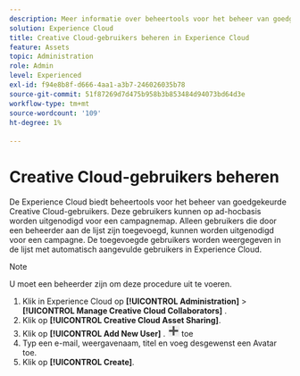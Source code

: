 ```yaml
---
description: Meer informatie over beheertools voor het beheer van goedgekeurde Creative Cloud-gebruikers in Experience Cloud.
solution: Experience Cloud
title: Creative Cloud-gebruikers beheren in Experience Cloud
feature: Assets
topic: Administration
role: Admin
level: Experienced
exl-id: f94e8b8f-d666-4aa1-a3b7-246026035b78
source-git-commit: 51f87269d7d475b958b3b853484d94073bd64d3e
workflow-type: tm+mt
source-wordcount: '109'
ht-degree: 1%

---
```


# Creative Cloud-gebruikers beheren

De Experience Cloud biedt beheertools voor het beheer van goedgekeurde Creative Cloud-gebruikers. Deze gebruikers kunnen op ad-hocbasis worden uitgenodigd voor een campagnemap. Alleen gebruikers die door een beheerder aan de lijst zijn toegevoegd, kunnen worden uitgenodigd voor een campagne. De toegevoegde gebruikers worden weergegeven in de lijst met automatisch aangevulde gebruikers in Experience Cloud.

>[!NOTE]
>
>U moet een beheerder zijn om deze procedure uit te voeren.

1. Klik in Experience Cloud op **[!UICONTROL Administration]** > **[!UICONTROL Manage Creative Cloud Collaborators]** .
1. Klik op **[!UICONTROL Creative Cloud Asset Sharing]**.
1. Klik op **[!UICONTROL Add New User]** .  ![ voeg nieuwe gebruiker ](../../assets/mac_add_icon.png) toe
1. Typ een e-mail, weergavenaam, titel en voeg desgewenst een Avatar toe.
1. Klik op **[!UICONTROL Create]**.
